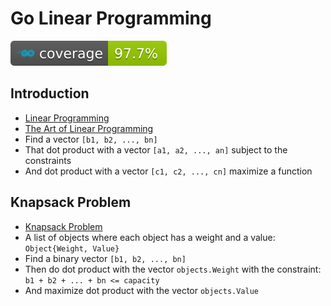 # Go Linear Programming

![Coverage](coverage.svg)

## Introduction

- [Linear Programming](https://en.wikipedia.org/wiki/Linear_programming)
- [The Art of Linear Programming](https://youtu.be/E72DWgKP_1Y)
- Find a vector `[b1, b2, ..., bn]`
- That dot product with a vector `[a1, a2, ..., an]` subject to the constraints
- And dot product with a vector `[c1, c2, ..., cn]` maximize a function

## Knapsack Problem

- [Knapsack Problem](https://en.wikipedia.org/wiki/Knapsack_problem)
- A list of objects where each object has a weight and a value: `Object{Weight, Value}`
- Find a binary vector `[b1, b2, ..., bn]`
- Then do dot product with the vector `objects.Weight` with the constraint: `b1 + b2 + ... + bn <= capacity`
- And maximize dot product with the vector `objects.Value`
